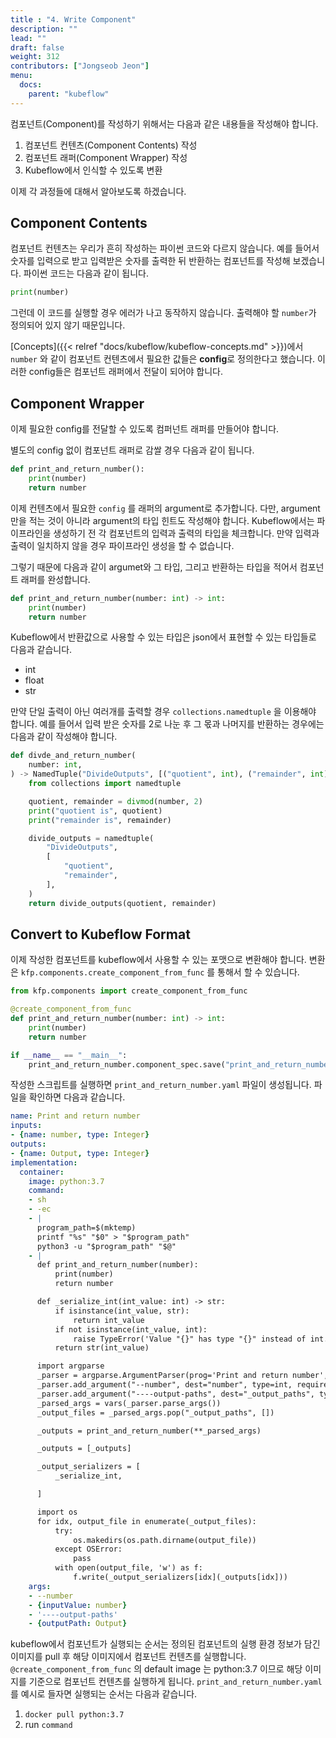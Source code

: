```yaml
---
title : "4. Write Component"
description: ""
lead: ""
draft: false
weight: 312
contributors: ["Jongseob Jeon"]
menu:
  docs:
    parent: "kubeflow"
---
```



컴포넌트(Component)를 작성하기 위해서는 다음과 같은 내용들을 작성해야 합니다.

1. 컴포넌트 컨텐츠(Component Contents) 작성
2. 컴포넌트 래퍼(Component Wrapper) 작성
3. Kubeflow에서 인식할 수 있도록 변환

이제 각 과정들에 대해서 알아보도록 하겠습니다.

## Component Contents

컴포넌트 컨텐츠는 우리가 흔히 작성하는 파이썬 코드와 다르지 않습니다.
예를 들어서 숫자를 입력으로 받고 입력받은 숫자를 출력한 뒤 반환하는 컴포넌트를 작성해 보겠습니다.
파이썬 코드는 다음과 같이 됩니다.

```python
print(number)
```

그런데 이 코드를 실행할 경우 에러가 나고 동작하지 않습니다.
출력해야 할 `number`가 정의되어 있지 않기 때문입니다.

[Concepts]({{< relref "docs/kubeflow/kubeflow-concepts.md" >}})에서 `number` 와 같이 컴포넌트 컨텐츠에서 필요한 값들은 **config**로 정의한다고 했습니다. 이러한 config들은 컴포넌트 래퍼에서 전달이 되어야 합니다.

## Component Wrapper

이제 필요한 config를 전달할 수 있도록 컴퍼넌트 래퍼를 만들어야 합니다.

별도의 config 없이 컴포넌트 래퍼로 감쌀 경우 다음과 같이 됩니다.

```python
def print_and_return_number():
    print(number)
    return number
```

이제 컨텐츠에서 필요한 `config` 를 래퍼의 argument로 추가합니다. 다만, argument 만을 적는 것이 아니라 argument의 타입 힌트도 작성해야 합니다. Kubeflow에서는 파이프라인을 생성하기 전 각 컴포넌트의 입력과 출력의 타입을 체크합니다. 만약 입력과 출력이 일치하지 않을 경우 파이프라인 생성을 할 수 없습니다.

그렇기 때문에 다음과 같이 argumet와 그 타입, 그리고 반환하는 타입을 적어서 컴포넌트 래퍼를 완성합니다.

```python
def print_and_return_number(number: int) -> int:
    print(number)
    return number
```

Kubeflow에서 반환값으로 사용할 수 있는 타입은 json에서 표현할 수 있는 타입들로 다음과 같습니다.

- int
- float
- str

만약 단일 출력이 아닌 여러개를 출력할 경우 `collections.namedtuple` 을 이용해야 합니다.
예를 들어서 입력 받은 숫자를 2로 나눈 후 그 몫과 나머지를 반환하는 경우에는 다음과 같이 작성해야 합니다.

```python
def divde_and_return_number(
    number: int,
) -> NamedTuple("DivideOutputs", [("quotient", int), ("remainder", int)]):
    from collections import namedtuple

    quotient, remainder = divmod(number, 2)
    print("quotient is", quotient)
    print("remainder is", remainder)

    divide_outputs = namedtuple(
        "DivideOutputs",
        [
            "quotient",
            "remainder",
        ],
    )
    return divide_outputs(quotient, remainder)
```

## Convert to Kubeflow Format

이제 작성한 컴포넌트를 kubeflow에서 사용할 수 있는 포맷으로 변환해야 합니다. 변환은 `kfp.components.create_component_from_func` 를 통해서 할 수 있습니다.

```python
from kfp.components import create_component_from_func

@create_component_from_func
def print_and_return_number(number: int) -> int:
    print(number)
    return number

if __name__ == "__main__":
    print_and_return_number.component_spec.save("print_and_return_number.yaml")
```

작성한 스크립트를 실행하면 `print_and_return_number.yaml` 파일이 생성됩니다. 파일을 확인하면 다음과 같습니다.

```yaml
name: Print and return number
inputs:
- {name: number, type: Integer}
outputs:
- {name: Output, type: Integer}
implementation:
  container:
    image: python:3.7
    command:
    - sh
    - -ec
    - |
      program_path=$(mktemp)
      printf "%s" "$0" > "$program_path"
      python3 -u "$program_path" "$@"
    - |
      def print_and_return_number(number):
          print(number)
          return number

      def _serialize_int(int_value: int) -> str:
          if isinstance(int_value, str):
              return int_value
          if not isinstance(int_value, int):
              raise TypeError('Value "{}" has type "{}" instead of int.'.format(str(int_value), str(type(int_value))))
          return str(int_value)

      import argparse
      _parser = argparse.ArgumentParser(prog='Print and return number', description='')
      _parser.add_argument("--number", dest="number", type=int, required=True, default=argparse.SUPPRESS)
      _parser.add_argument("----output-paths", dest="_output_paths", type=str, nargs=1)
      _parsed_args = vars(_parser.parse_args())
      _output_files = _parsed_args.pop("_output_paths", [])

      _outputs = print_and_return_number(**_parsed_args)

      _outputs = [_outputs]

      _output_serializers = [
          _serialize_int,

      ]

      import os
      for idx, output_file in enumerate(_output_files):
          try:
              os.makedirs(os.path.dirname(output_file))
          except OSError:
              pass
          with open(output_file, 'w') as f:
              f.write(_output_serializers[idx](_outputs[idx]))
    args:
    - --number
    - {inputValue: number}
    - '----output-paths'
    - {outputPath: Output}
```

kubeflow에서 컴포넌트가 실행되는 순서는 정의된 컴포넌트의 실행 환경 정보가 담긴 이미지를 pull 후 해당 이미지에서 컴포넌트 컨텐츠를 실행합니다.
`@create_component_from_func` 의 default image 는 python:3.7 이므로 해당 이미지를 기준으로 컴포넌트 컨텐츠를 실행하게 됩니다.
`print_and_return_number.yaml` 를 예시로 들자면 실행되는 순서는 다음과 같습니다.

1. `docker pull python:3.7`
2. run `command`
